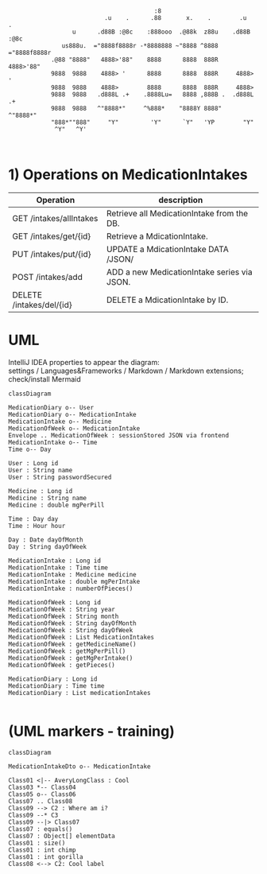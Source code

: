 ```
               
                                                                                                                            
                                         :8                                
                           .u    .      .88       x.    .        .u    .   
                  u      .d88B :@8c    :888ooo  .@88k  z88u    .d88B :@8c  
               us888u.  ="8888f8888r -*8888888 ~"8888 ^8888   ="8888f8888r 
            .@88 "8888"   4888>'88"    8888      8888  888R     4888>'88"  
            9888  9888    4888> '      8888      8888  888R     4888> '    
            9888  9888    4888>        8888      8888  888R     4888>      
            9888  9888   .d888L .+    .8888Lu=   8888 ,888B .  .d888L .+   
            9888  9888   ^"8888*"     ^%888*    "8888Y 8888"   ^"8888*"    
            "888*""888"     "Y"         'Y"      `Y"   'YP        "Y"      
             ^Y"   ^Y'                                                     
                                                                           
                                                

```
# 1)  Operations on MedicationIntakes

| Operation                  | description                                 |
|----------------------------|---------------------------------------------|
| GET    /intakes/allIntakes 	 | Retrieve all MedicationIntake from the DB.  |
| GET    /intakes/get/{id}   | Retrieve a MdicationIntake.                 |
| PUT    /intakes/put/{id}   | UPDATE  a MdicationIntake DATA /JSON/       |
| POST   /intakes/add 		     | ADD a new MedicationIntake series via JSON. |
| DELETE /intakes/del/{id}   | DELETE a MdicationIntake by ID.             |

# UML
IntelliJ IDEA properties to appear the diagram: <br />
settings / Languages&Frameworks / Markdown / Markdown extensions; check/install Mermaid

```mermaid
classDiagram

MedicationDiary o-- User
MedicationDiary o-- MedicationIntake
MedicationIntake o-- Medicine
MedicationOfWeek o-- MedicationIntake
Envelope .. MedicationOfWeek : sessionStored JSON via frontend
MedicationIntake o-- Time
Time o-- Day

User : Long id
User : String name
User : String passwordSecured

Medicine : Long id
Medicine : String name
Medicine : double mgPerPill

Time : Day day
Time : Hour hour

Day : Date dayOfMonth
Day : String dayOfWeek

MedicationIntake : Long id
MedicationIntake : Time time
MedicationIntake : Medicine medicine
MedicationIntake : double mgPerIntake
MedicationIntake : numberOfPieces()

MedicationOfWeek : Long id
MedicationOfWeek : String year
MedicationOfWeek : String month
MedicationOfWeek : String dayOfMonth
MedicationOfWeek : String dayOfWeek
MedicationOfWeek : List MedicationIntakes
MedicationOfWeek : getMedicineName()
MedicationOfWeek : getMgPerPill()
MedicationOfWeek : getMgPerIntake()
MedicationOfWeek : getPieces()

MedicationDiary : Long id
MedicationDiary : Time time
MedicationDiary : List medicationIntakes


```



# (UML markers - training)
```mermaid
classDiagram

MedicationIntakeDto o-- MedicationIntake

Class01 <|-- AveryLongClass : Cool
Class03 *-- Class04
Class05 o-- Class06
Class07 .. Class08
Class09 --> C2 : Where am i?
Class09 --* C3
Class09 --|> Class07
Class07 : equals()
Class07 : Object[] elementData
Class01 : size()
Class01 : int chimp
Class01 : int gorilla
Class08 <--> C2: Cool label

```


       